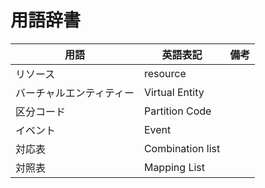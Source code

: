 用語辞書
=====

| 用語           | 英語表記             | 備考  |
|--------------|------------------|-----|
| リソース         | resource         |     |
| バーチャルエンティティー | Virtual Entity   |     |
| 区分コード        | Partition Code   |     |
| イベント         | Event            |     |
| 対応表          | Combination list |     |
| 対照表          | Mapping List     |     |

